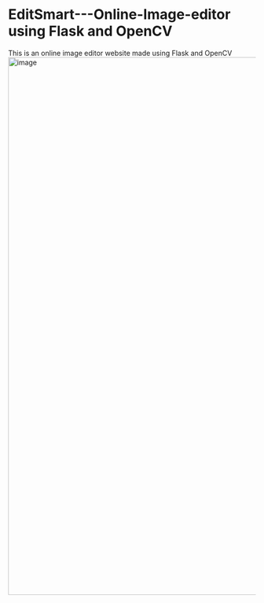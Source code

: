 # EditSmart---Online-Image-editor using Flask and OpenCV
This is an online image editor website made using Flask and OpenCV
<img width="1093" alt="image" src="https://github.com/ishan-vg/EditSmart---Online-Image-editor/assets/123245475/9b04ddf0-e5ce-4cac-b8e4-b75c9b7c474b">
